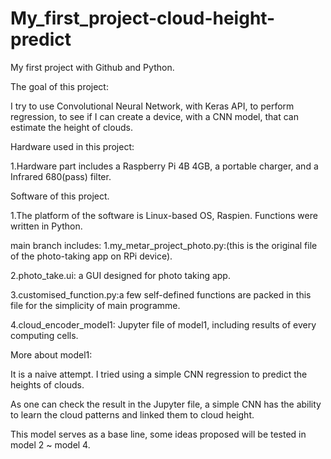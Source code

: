 # My_first_project-cloud-height-predict
My first project with Github and Python.

The goal of this project:

I try to use Convolutional Neural Network, with Keras API, to perform regression, to see if I can create a device, with a CNN model, that can estimate the height of clouds.

Hardware used in this project:

1.Hardware part includes a Raspberry Pi 4B 4GB, a portable charger, and a Infrared 680(pass) filter.

Software of this project.

1.The platform of the software is Linux-based OS, Raspien. Functions were written in Python.


main branch includes:
1.my_metar_project_photo.py:(this is the original file of the photo-taking app on RPi device).

2.photo_take.ui: a GUI designed for photo taking app.

3.customised_function.py:a few self-defined functions are packed in this file for the simplicity of main programme.

4.cloud_encoder_model1: Jupyter file of model1, including results of every computing cells.


More about model1:

It is a naive attempt. I tried using a simple CNN regression to predict the heights of clouds.

As one can check the result in the Jupyter file, a simple CNN has the ability to learn the cloud patterns and linked them to cloud height.

This model serves as a base line, some ideas proposed will be tested in model 2 ~ model 4.

